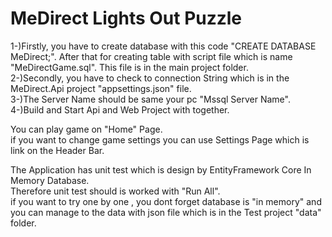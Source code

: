 # MeDirect Lights Out Puzzle

1-)Firstly, you have to create database with this code "CREATE DATABASE MeDirect;". After that for creating table with script file which is name "MeDirectGame.sql". This file is in the main project folder.  
2-)Secondly, you have to check to connection String which is in the MeDirect.Api project "appsettings.json" file.  
3-)The Server Name should be same your pc  "Mssql Server Name".  
4-)Build and Start Api and Web Project with together.  


You can play game on "Home" Page.  
if you want to change game settings you can use Settings Page which is link on the Header Bar.  

The Application has unit test which is design by EntityFramework Core In Memory Database.  
Therefore unit test should is worked with "Run All".  
if you want to try one by one , you dont forget database is "in memory" and you can manage to the data with json file which is in the Test project "data" folder.  
